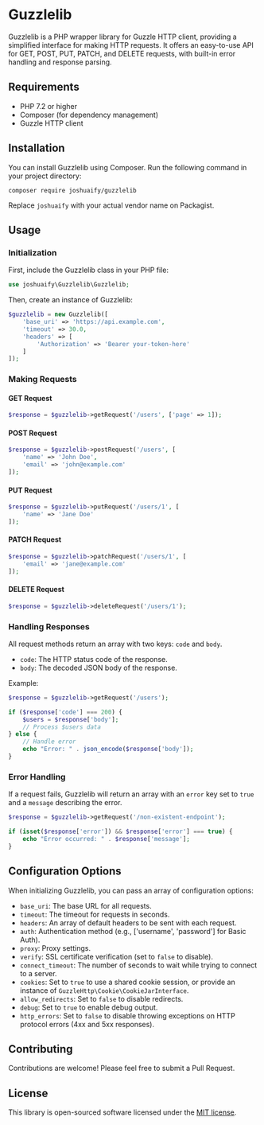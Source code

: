 # Guzzlelib

Guzzlelib is a PHP wrapper library for Guzzle HTTP client, providing a simplified interface for making HTTP requests. It offers an easy-to-use API for GET, POST, PUT, PATCH, and DELETE requests, with built-in error handling and response parsing.

## Requirements

- PHP 7.2 or higher
- Composer (for dependency management)
- Guzzle HTTP client

## Installation

You can install Guzzlelib using Composer. Run the following command in your project directory:

```
composer require joshuaify/guzzlelib
```

Replace `joshuaify` with your actual vendor name on Packagist.

## Usage

### Initialization

First, include the Guzzlelib class in your PHP file:

```php
use joshuaify\Guzzlelib\Guzzlelib;
```

Then, create an instance of Guzzlelib:

```php
$guzzlelib = new Guzzlelib([
    'base_uri' => 'https://api.example.com',
    'timeout' => 30.0,
    'headers' => [
        'Authorization' => 'Bearer your-token-here'
    ]
]);
```

### Making Requests

#### GET Request

```php
$response = $guzzlelib->getRequest('/users', ['page' => 1]);
```

#### POST Request

```php
$response = $guzzlelib->postRequest('/users', [
    'name' => 'John Doe',
    'email' => 'john@example.com'
]);
```

#### PUT Request

```php
$response = $guzzlelib->putRequest('/users/1', [
    'name' => 'Jane Doe'
]);
```

#### PATCH Request

```php
$response = $guzzlelib->patchRequest('/users/1', [
    'email' => 'jane@example.com'
]);
```

#### DELETE Request

```php
$response = $guzzlelib->deleteRequest('/users/1');
```

### Handling Responses

All request methods return an array with two keys: `code` and `body`.

- `code`: The HTTP status code of the response.
- `body`: The decoded JSON body of the response.

Example:

```php
$response = $guzzlelib->getRequest('/users');

if ($response['code'] === 200) {
    $users = $response['body'];
    // Process $users data
} else {
    // Handle error
    echo "Error: " . json_encode($response['body']);
}
```

### Error Handling

If a request fails, Guzzlelib will return an array with an `error` key set to `true` and a `message` describing the error.

```php
$response = $guzzlelib->getRequest('/non-existent-endpoint');

if (isset($response['error']) && $response['error'] === true) {
    echo "Error occurred: " . $response['message'];
}
```

## Configuration Options

When initializing Guzzlelib, you can pass an array of configuration options:

- `base_uri`: The base URL for all requests.
- `timeout`: The timeout for requests in seconds.
- `headers`: An array of default headers to be sent with each request.
- `auth`: Authentication method (e.g., ['username', 'password'] for Basic Auth).
- `proxy`: Proxy settings.
- `verify`: SSL certificate verification (set to `false` to disable).
- `connect_timeout`: The number of seconds to wait while trying to connect to a server.
- `cookies`: Set to `true` to use a shared cookie session, or provide an instance of `GuzzleHttp\Cookie\CookieJarInterface`.
- `allow_redirects`: Set to `false` to disable redirects.
- `debug`: Set to `true` to enable debug output.
- `http_errors`: Set to `false` to disable throwing exceptions on HTTP protocol errors (4xx and 5xx responses).

## Contributing

Contributions are welcome! Please feel free to submit a Pull Request.

## License

This library is open-sourced software licensed under the [MIT license](https://opensource.org/licenses/MIT).
